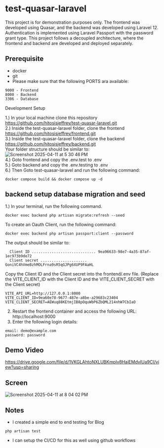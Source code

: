 # test-quasar-laravel
<p>
This project is for demonstration purposes only.
The frontend was developed using Quasar, and the backend was developed using Laravel 12.
Authentication is implemented using Laravel Passport with the password grant type.
This project follows a decoupled architecture, where the frontend and backend are developed and deployed separately.
</p>

## Prerequisite
- docker
- git
- Please make sure that the following PORTS ara available:
```
9000 - Frontend
8000 - Backend
3306 - Database
```

Development Setup

1.) In your local machine clone this repository https://github.com/hitosisjeffrey/test-quasar-laravel.git <br>
2.) Inside the test-quasar-laravel folder, clone the frontend https://github.com/hitosisjeffrey/frontend.git <br>
3.) Inside the test-quasar-laravel folder, clone the backend  https://github.com/hitosisjeffrey/backend.git <br>
Your folder structure should be similar to: <br>
![Screenshot 2025-04-11 at 5 30 46 PM](https://github.com/user-attachments/assets/1bcdf080-28db-419a-97d8-40dabb38fd45)
<br>
4.) Goto frontend and copy the .env.test to .env  <br>
5.) Goto backend and copy the .env.testing to .env   <br>
6.) Then Goto test-quasar-laravel and run the following command:
```
docker compose build && docker compose up -d
```
## backend setup database migration and seed
1.) In your terminal, run the following command. 
```
docker exec backend php artisan migrate:refresh --seed
```
To create an Oauth Client, run the following command:
```
docker exec backend php artisan passport:client --password
```
The output should be similar to:
```
  Client ID ............................. 9ea96633-98e7-4a35-87af-1ec973b9de72  
  Client secret ..................... GoniVC4hVmeBzhMOLFrna9sR5qGJPg6XUP9FAaHL
```
Copy the Client ID and the Client secret into the frontend/.env file. (Replace the VITE_CLIENT_ID with the Client ID and the VITE_CLIENT_SECRET with the Client secret)
```
VITE_API_URL=http://127.0.0.1:8000
VITE_CLIENT_ID=9ea60e78-9677-487e-a8be-a29683c23404
VITE_CLIENT_SECRET=AEWuq88KEtmjIB8pOquWbP6ZbQML214nhW7CbIaO
```
2. Restart the frontend container and access the following URL: http://localhost:9000
3. Enter the following login details:
```
email: demo@example.com
password: password
```

## Demo Video
https://drive.google.com/file/d/1VKGLAhtoNXLUBKmplv8HaiEMdvIUa9CI/view?usp=sharing

## Screen
![Screenshot 2025-04-11 at 8 04 02 PM](https://github.com/user-attachments/assets/3dd6140f-06fa-4e03-9891-abc3f5d8009d)

## Notes
- I created a simple end to end testing for Blog 
```
php artisan test
```
- I can setup the CI/CD for this as well using github workflows 
